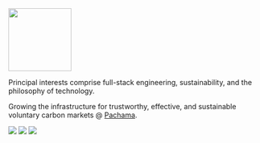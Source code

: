 <img height="125px" src="https://user-images.githubusercontent.com/31523262/168185583-f37414e2-a7a7-447a-bdc1-138d70c9b2e7.png" />

<p>Principal interests comprise full-stack engineering, sustainability, and the philosophy of technology.</p>
  <p>Growing the infrastructure for trustworthy, effective, and sustainable voluntary carbon markets @ <a href="https://pachama.com/">Pachama</a>.</p>
    <div>
        <a href="https://anmiller.com/"><img src="https://img.shields.io/badge/-anmiller.com%20-2d5555?style=flat"></a>
          <a href="https://www.linkedin.com/in/al-miller/"><img src="https://img.shields.io/static/v1?style=flat-square&logo=linkedin&label=&message=Al-Miller&color=2d5555&labelColor=3f7676&logoColor=dfeeee"></a>
        <a href="https://github.com/anmilleriii"><img src="https://img.shields.io/static/v1?style=flat-square&logo=github&label=&message=@anmilleriii&color=2d5555&labelColor=3f7676&logoColor=dfeeee"></a>
    </div>
